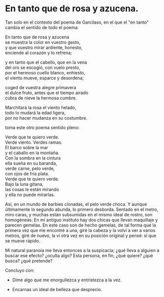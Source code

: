 # En tanto que de rosa y azucena.

Tan solo en el contexto del poema de Garcilaso, en el que el "en tanto" cambia el sentido de todo el poema:



En tanto que de rosa y azucena  
se muestra la color en vuestro gesto,  
y que vuestro mirar ardiente, honesto,  
enciende al corazón y lo refrena;


y en tanto que el cabello, que en la vena  
del oro se escogió, con vuelo presto,  
por el hermoso cuello blanco, enhiesto,  
el viento mueve, esparce y desordena;  



coged de vuestra alegre primavera  
el dulce fruto, antes que el tiempo airado  
cubra de nieve la hermosa cumbre.  

Marchitará la rosa el viento helado,  
todo lo mudará la edad ligera,  
por no hacer mudanza en su costumbre.  



toma este otro poema sentido pleno:



Verde que te quiero verde.  
Verde viento. Verdes ramas.  
El barco sobre la mar  
y el caballo en la montaña.  
Con la sombra en la cintura  
ella sueña en su baranda,  
verde carne, pelo verde,  
con ojos de fría plata.  
Verde que te quiero verde.  
Bajo la luna gitana,  
las cosas le están mirando  
y ella no puede mirarlas.  



Así, en un mundo de barbies clonadas, el pelo verde choca. Y aunque últimamente lo segundo abunda, lo primero desborda. Sentado en el metro, miro caras, y muchas están subsumidas en el mismo ideal de rostro, son homogéneas. En mi antiguo instituto hay dos chicas que llevan maquillaje y parecen gemelas. En este caso son de hecho gemelas, de tal forma que la primera vez que me encontré a una, giré la cabeza y la volví a ver a varios metros, giré de nuevo, la vi otra vez en su posición original y pensé: sí que se mueve rápido.



Mi natural paranoia me lleva entonces a la suspicacia; ¿qué lleva a alguien a buscar ese efecto? ¿oculta algo? Esta persona, en fín, ¿qué quiere? ¿qué busca? ¿qué pretende?



Concluyo con:



- Dime algo que me enorgullezca y entristezca a la vez.

- Encarnas un ideal de belleza que desprecio.
